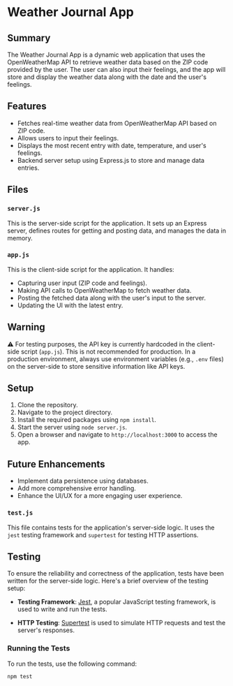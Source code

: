 # Weather Journal App

## Summary

The Weather Journal App is a dynamic web application that uses the OpenWeatherMap API to retrieve weather data based on the ZIP code provided by the user. The user can also input their feelings, and the app will store and display the weather data along with the date and the user's feelings.

## Features

- Fetches real-time weather data from OpenWeatherMap API based on ZIP code.
- Allows users to input their feelings.
- Displays the most recent entry with date, temperature, and user's feelings.
- Backend server setup using Express.js to store and manage data entries.

## Files

### `server.js`

This is the server-side script for the application. It sets up an Express server, defines routes for getting and posting data, and manages the data in memory.

### `app.js`

This is the client-side script for the application. It handles:
- Capturing user input (ZIP code and feelings).
- Making API calls to OpenWeatherMap to fetch weather data.
- Posting the fetched data along with the user's input to the server.
- Updating the UI with the latest entry.

## Warning

⚠️ For testing purposes, the API key is currently hardcoded in the client-side script (`app.js`). This is not recommended for production. In a production environment, always use environment variables (e.g., `.env` files) on the server-side to store sensitive information like API keys.

## Setup

1. Clone the repository.
2. Navigate to the project directory.
3. Install the required packages using `npm install`.
4. Start the server using `node server.js`.
5. Open a browser and navigate to `http://localhost:3000` to access the app.

## Future Enhancements

- Implement data persistence using databases.
- Add more comprehensive error handling.
- Enhance the UI/UX for a more engaging user experience.

### `test.js`

This file contains tests for the application's server-side logic. It uses the `jest` testing framework and `supertest` for testing HTTP assertions.

## Testing

To ensure the reliability and correctness of the application, tests have been written for the server-side logic. Here's a brief overview of the testing setup:

- **Testing Framework**: [Jest](https://jestjs.io/), a popular JavaScript testing framework, is used to write and run the tests.
  
- **HTTP Testing**: [Supertest](https://www.npmjs.com/package/supertest) is used to simulate HTTP requests and test the server's responses.

### Running the Tests

To run the tests, use the following command:

```bash
npm test

